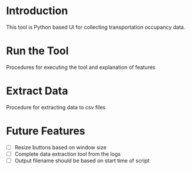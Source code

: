 # Introduction
This tool is Python based UI for collecting transportation occupancy data. 

# Run the Tool
Procedures for executing the tool and explanation of features

# Extract Data
Procedure for extracting data to csv files

# Future Features
- [ ] Resize buttons based on window size
- [ ] Complete data extraction tool from the logs
- [ ] Output filename should be based on start time of script